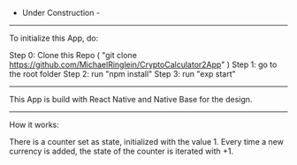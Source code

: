 - Under Construction -

---

To initialize this App, do:

Step 0:  Clone this Repo ( "git clone https://github.com/MichaelRinglein/CryptoCalculator2App" )
Step 1: go to the root folder
Step 2: run "npm install"
Step 3: run "exp start"

---

This App is build with React Native and Native Base for the design.

---

How it works:

There is a counter set as state, initialized with the value 1. Every time a new currency is added, the state of the counter is iterated with +1.
